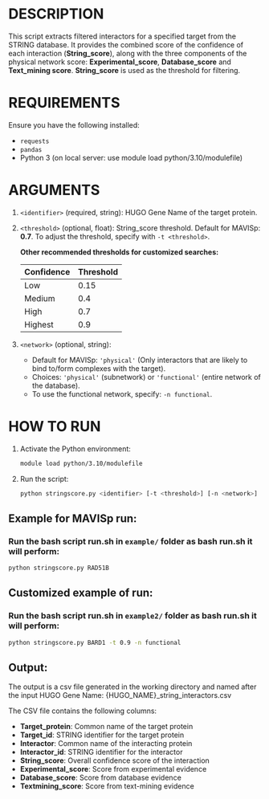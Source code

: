 # DESCRIPTION
This script extracts filtered interactors for a specified target from the STRING database. 
It provides the combined score of the confidence of each interaction (**String_score**), 
along with the three components of the physical network score: **Experimental_score**, **Database_score** and **Text_mining score**. 
**String_score** is used as the threshold for filtering.

# REQUIREMENTS
Ensure you have the following installed:

- `requests`
- `pandas`
- Python 3 (on local server: use module load python/3.10/modulefile)

# ARGUMENTS
1. `<identifier>` (required, string): HUGO Gene Name of the target protein.

2. `<threshold>` (optional, float): String_score threshold. Default for MAVISp: **0.7**. 
   To adjust the threshold, specify with `-t <threshold>`.

   **Other recommended thresholds for customized searches:**

   | Confidence | Threshold |
   |------------|-----------|
   | Low        | 0.15      |
   | Medium     | 0.4       |
   | High       | 0.7       |
   | Highest    | 0.9       |

3. `<network>` (optional, string): 
   - Default for MAVISp: `'physical'` (Only interactors that are likely to bind to/form complexes with the target).
   - Choices: `'physical'` (subnetwork) or `'functional'` (entire network of the database).
   - To use the functional network, specify: `-n functional`.

# HOW TO RUN
1. Activate the Python environment:
   ```bash
   module load python/3.10/modulefile
   ```
2. Run the script:
   ```bash
   python stringscore.py <identifier> [-t <threshold>] [-n <network>]
   ```
## Example for MAVISp run:
### Run the bash script run.sh in `example/` folder as bash run.sh it will perform: <br />
   ```bash
   python stringscore.py RAD51B
   ```
## Customized example of run:
### Run the bash script run.sh in `example2/` folder as bash run.sh it will perform: <br />
   ```bash
   python stringscore.py BARD1 -t 0.9 -n functional
   ```
## Output:
The output is a csv file generated in the working directory and named after the input HUGO Gene Name:
{HUGO_NAME}_string_interactors.csv

The CSV file contains the following columns:
- **Target_protein**: Common name of the target protein
- **Target_id**: STRING identifier for the target protein
- **Interactor**: Common name of the interacting protein
- **Interactor_id**: STRING identifier for the interactor
- **String_score**: Overall confidence score of the interaction
- **Experimental_score**: Score from experimental evidence
- **Database_score**: Score from database evidence
- **Textmining_score**: Score from text-mining evidence
